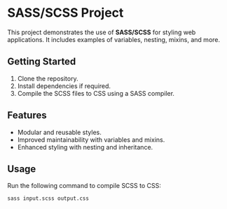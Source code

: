 # SASS/SCSS Project

This project demonstrates the use of **SASS/SCSS** for styling web applications. It includes examples of variables, nesting, mixins, and more.

## Getting Started

1. Clone the repository.
2. Install dependencies if required.
3. Compile the SCSS files to CSS using a SASS compiler.

## Features

- Modular and reusable styles.
- Improved maintainability with variables and mixins.
- Enhanced styling with nesting and inheritance.

## Usage

Run the following command to compile SCSS to CSS:

```bash
sass input.scss output.css
```
